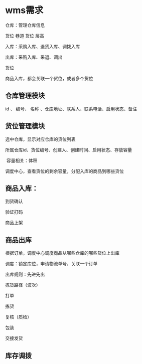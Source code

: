 # wms需求



仓库：管理仓库信息

货位  巷道 货位 层高

入库：采购入库、退货入库、调拨入库

出库：采购入库、采退、调出

货位



商品入库，都会关联一个货位，或者多个货位



## 仓库管理模块

id 、 编号、  名称  、仓库地址、联系人、联系电话、启用状态、备注



## 货位管理模块

选中仓库，显示对应仓库的货位列表



所属仓库id、货位编号、创建人、创建时间、启用状态、存放容量

​		容量相关：体积

调度中心，查看货位的剩余容量，分配入库的商品到哪些货位



## 商品入库：

到货确认

验证打码

商品上架

## 商品出库

根据订单，调度中心调度商品从哪些仓库的哪些货位上出库

调度：锁定库位，申请物流单号，关联一个订单

出库规则：先进先出

拣货路径（波次）



打单



拣货



复核（质检）



包装



交接发货



## 库存调拨